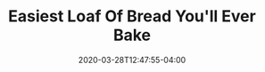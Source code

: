 ---
layout: recipe
date: 2020-03-28T12:47:55-04:00
draft: false    
title:  "Easiest Loaf Of Bread You'll Ever Bake" # The title of your awesome recipe
description: This recipe is my Covid 19 Quarantine bread. The original recipe called for a 450˚F oven, but that seemed to hot for my oven. The following instructions will vary slighty to reflect how I was successful.
image: bread.jpg # Name of image in recipe bundle
imagecredit: #mine
YouTubeID:  # The F2SYDXV1W1w part of https://www.youtube.com/watch?v=F2SYDXV1W1w
authorName: # Name of the recipe/article author
authorURL: # URL of their home website
sourceName: King Arthur Flour
sourceURL: https://www.kingarthurflour.com/recipes/the-easiest-loaf-of-bread-youll-ever-bake-recipe
category: "bread"
cuisine: "baking"
tags: # You don't have to have 3, feel free to have 10, 1, or none
  - bread
yield: 2 Loaves
prepTime: 3 hours
cookTime: 30 mins

ingredients:
- 550g All Purpose or Bread Flour
- 1 tablespoon sugar
- 2 1/4 teaspoons instant yeast
- 2 1/2 teaspoons table salt
- 1 2/3 cups warm water 95˚F-110˚F
- cornmeal, for coating the pan

directions:
- These directions reflect my oven and experience. See recipe link for original instructions.
- Stir all ingredients (except cornmeal) together in stand mixer bowl
- Use paddle attachment to bring dough together into a rough shaggy mess.
- Using dough hook beat on medium power for 7 mins. If dough doesn't clean the sides of the bowl add a little more flour.
- Place dough in greased bowl and cover with plastic wrap
- Let rise for 1-2 hours or until doubled in size 
- Gently deflate dough and divide into 2
- Pat each into 6" x 8" oval
- Working with one piece of dough at a time, grab a short side and fold the dough like a business letter (one short side into the center, the other short side over it). Use the heel of your hand to press the open edge of the “letter” closed. Gently pat and roll the dough into a log about 10” long. Repeat with the remaining piece of dough.
- Place the loaves, seam-side down, on a baking sheet (lined with parchment if desired). Sprinkle the pan (or parchment) generously with cornmeal; this will keep the bread from sticking and give it a crunchy bottom crust.
- Let the loaves rise, lightly covered with greased plastic wrap, for 45 minutes. They should become nicely puffy. Gently poke your index finger into the side of one of the loaves; if the indentation remains, your bread is ready to bake.
- Towards end of rise - Preheat oven to convention 425˚F
- While the oven is preheating, place an empty cast-iron frying pan on the lowest rack. Bring 1 cup of water to a boil in the microwave or on the stovetop.
- When your bread is risen, use a sieve to dust the loaves with a thin coat of flour. Then make three or four 1/2” deep diagonal slashes in each loaf; these slashes will help the bread rise evenly as it bakes. Place the bread in the oven and pour the boiling water into the frying pan below. Quickly shut the oven door. Wear good oven mitts during this process to shield your hands and arms from the steam.
- Bake the bread for 30 minutes, until the crust is golden brown and a loaf sounds hollow to the touch when you tap it on the bottom. The interior temperature of the bread should register at least 190°F on a digital thermometer.
- Turn the oven off, crack the door open, and allow the bread to remain inside for 5 additional minutes; this helps keep the crust crisp. Remove the bread from the oven and cool it on a rack. It’s best not to cut into the bread until it’s cooled down a bit; cutting into hot bread can negatively affect its texture.
---